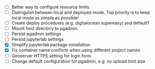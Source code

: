 - [ ] Better way to configure resource limits.
- [ ] Distinguish between local and deployed mode. Top priority is to keep local mode as simple as possible!
- [ ] Create deploy procedures (e.g. digitalocean supereasy) and default?
- [ ] Mount host directory to pgadmin.
- [ ] Persist pgadmin settings
- [ ] Persist jupyterlab settings
- [x] Simplify jupyterlab package installation
- [x] Fix container name conflicts when using different project names
- [ ] Geoserver HTTPS setting for login form
- [ ] Change default configuration for pgadmin, e.g. no upload limit size
